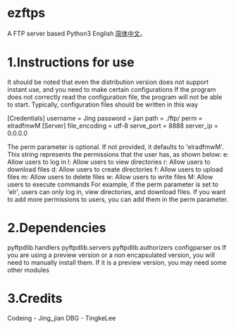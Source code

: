 # ezftps
A FTP server based Python3
English [简体中文](README_cn.md "The Chinese version of this manual")。
# 1.Instructions for use
It should be noted that even the distribution version does not support instant use, and you need to make certain configurations
If the program does not correctly read the configuration file, the program will not be able to start.
Typically, configuration files should be written in this way

[Credentials]
username = Jing
password = jian
path = ./ftp/
perm = elradfmwM
[Server]
file_encoding = utf-8
serve_port = 8888
server_ip = 0.0.0.0

The perm parameter is optional. If not provided, it defaults to 'elradfmwM'. This string represents the permissions that the user has, as shown below:
e: Allow users to log in
l: Allow users to view directories
r: Allow users to download files
d: Allow users to create directories
f: Allow users to upload files
m: Allow users to delete files
w: Allow users to write files
M: Allow users to execute commands
For example, if the perm parameter is set to 'elr', users can only log in, view directories, and download files. If you want to add more permissions to users, you can add them in the perm parameter.

# 2.Dependencies
pyftpdlib.handlers
pyftpdlib.servers
pyftpdlib.authorizers
configparser
os
If you are using a preview version or a non encapsulated version, you will need to manually install them. If it is a preview version, you may need some other modules

# 3.Credits
Codeing - Jing_jian
DBG - TingkeLee

